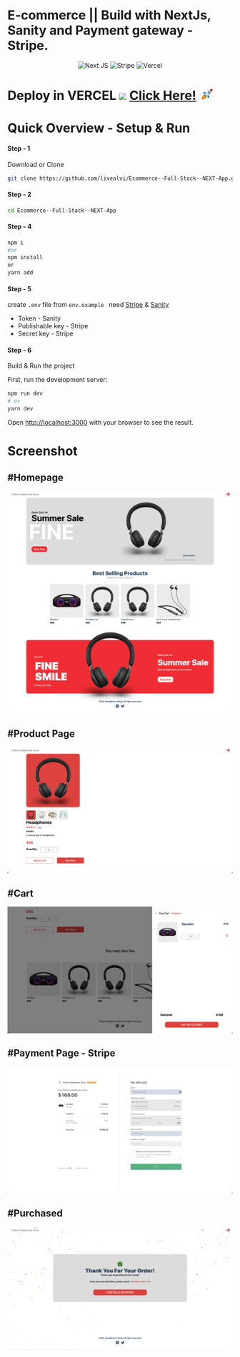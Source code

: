 # E-commerce || Build with NextJs, Sanity and Payment gateway - Stripe.

<div align="center">
  
  ![Next JS](https://img.shields.io/badge/Next-black?style=for-the-badge&logo=next.js&logoColor=white)&nbsp;![Stripe](https://img.shields.io/badge/Stripe-626CD9?style=for-the-badge&logo=Stripe&logoColor=white)&nbsp;![Vercel](https://img.shields.io/badge/Vercel-000000?style=for-the-badge&logo=vercel&logoColor=white)

</div>

# Deploy in **VERCEL** ![](https://img.shields.io/badge/Build-Passed-brightgreen) <a href="https://ecommerce-full-stack-next-c9q3z44xh-livealvi.vercel.app/" target="_blank" target="_blank" title="E-commerce shop" >Click Here!</a> <img src="readme_asset/rocket-joypixels.gif" width="auto" height="30">

# Quick Overview - Setup & Run

#### Step - 1

Download or Clone

```sh
git clone https://github.com/livealvi/Ecommerce--Full-Stack--NEXT-App.git
```

#### Step - 2

```bash
cd Ecommerce--Full-Stack--NEXT-App
```

#### Step - 4

```bash
npm i
#or
npm install
or
yarn add
```

#### Step - 5

create `.env` file from `env.example `
need [Stripe](https://stripe.com/) & [Sanity](https://www.sanity.io/)

- Token - Sanity
- Publishable key - Stripe
- Secret key - Stripe

#### Step - 6

Build & Run the project

First, run the development server:

```bash
npm run dev
# or
yarn dev
```

Open [http://localhost:3000](http://localhost:3000) with your browser to see the result.

# Screenshot

## #Homepage

<img src="readme_asset/homepage.png">

## #Product Page

<img src="readme_asset/product.png">

## #Cart

<img src="readme_asset/cart.png">

## #Payment Page - Stripe

<img src="readme_asset/payment.png">

## #Purchased

<img src="readme_asset/payment_done.png">
